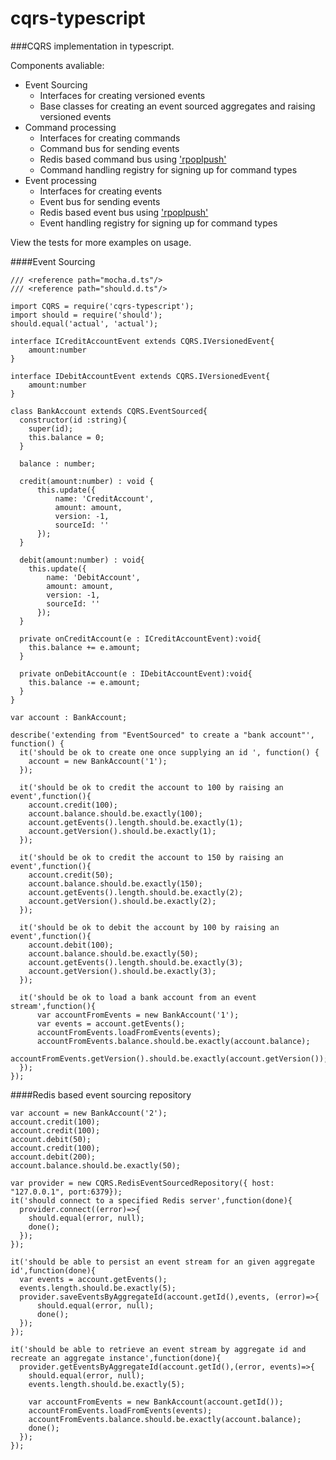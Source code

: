 cqrs-typescript
===============

###CQRS implementation in typescript.



Components avaliable:
- Event Sourcing
  - Interfaces for creating versioned events
  - Base classes for creating an event sourced aggregates and raising versioned events  
- Command processing
  - Interfaces for creating commands
  - Command bus for sending events
  - Redis based command bus using ['rpoplpush'](http://redis.io/commands/rpoplpush)
  - Command handling registry for signing up for command types
- Event processing
  - Interfaces for creating events
  - Event bus for sending events
  - Redis based event bus using ['rpoplpush'](http://redis.io/commands/rpoplpush)
  - Event handling registry for signing up for command types

View the tests for more examples on usage.

####Event Sourcing

```
/// <reference path="mocha.d.ts"/>
/// <reference path="should.d.ts"/>

import CQRS = require('cqrs-typescript');
import should = require('should');
should.equal('actual', 'actual');

interface ICreditAccountEvent extends CQRS.IVersionedEvent{
    amount:number
}

interface IDebitAccountEvent extends CQRS.IVersionedEvent{
    amount:number
}

class BankAccount extends CQRS.EventSourced{
  constructor(id :string){
    super(id);
    this.balance = 0;
  }

  balance : number;

  credit(amount:number) : void {
      this.update({
          name: 'CreditAccount',
          amount: amount,
          version: -1,
          sourceId: ''
      });
  }

  debit(amount:number) : void{
    this.update({
        name: 'DebitAccount',
        amount: amount,
        version: -1,
        sourceId: ''
      });
  }

  private onCreditAccount(e : ICreditAccountEvent):void{
    this.balance += e.amount;
  }

  private onDebitAccount(e : IDebitAccountEvent):void{
    this.balance -= e.amount;
  }
}

var account : BankAccount;

describe('extending from "EventSourced" to create a "bank account"', function() {
  it('should be ok to create one once supplying an id ', function() {
    account = new BankAccount('1');
  });

  it('should be ok to credit the account to 100 by raising an event',function(){
    account.credit(100);
    account.balance.should.be.exactly(100);
    account.getEvents().length.should.be.exactly(1);
    account.getVersion().should.be.exactly(1);
  });

  it('should be ok to credit the account to 150 by raising an event',function(){
    account.credit(50);
    account.balance.should.be.exactly(150);
    account.getEvents().length.should.be.exactly(2);
    account.getVersion().should.be.exactly(2);
  });

  it('should be ok to debit the account by 100 by raising an event',function(){
    account.debit(100);
    account.balance.should.be.exactly(50);
    account.getEvents().length.should.be.exactly(3);
    account.getVersion().should.be.exactly(3);
  });

  it('should be ok to load a bank account from an event stream',function(){
      var accountFromEvents = new BankAccount('1');
      var events = account.getEvents();
      accountFromEvents.loadFromEvents(events);
      accountFromEvents.balance.should.be.exactly(account.balance);
      accountFromEvents.getVersion().should.be.exactly(account.getVersion());
  });
});
```

####Redis based event sourcing repository
```
var account = new BankAccount('2');
account.credit(100);
account.credit(100);
account.debit(50);
account.credit(100);
account.debit(200);
account.balance.should.be.exactly(50);

var provider = new CQRS.RedisEventSourcedRepository({ host: "127.0.0.1", port:6379});
it('should connect to a specified Redis server',function(done){
  provider.connect((error)=>{
    should.equal(error, null);
    done();
  });
});

it('should be able to persist an event stream for an given aggregate id',function(done){
  var events = account.getEvents();
  events.length.should.be.exactly(5);
  provider.saveEventsByAggregateId(account.getId(),events, (error)=>{
      should.equal(error, null);
      done();
  });
});

it('should be able to retrieve an event stream by aggregate id and recreate an aggregate instance',function(done){
  provider.getEventsByAggregateId(account.getId(),(error, events)=>{
    should.equal(error, null);
    events.length.should.be.exactly(5);

    var accountFromEvents = new BankAccount(account.getId());
    accountFromEvents.loadFromEvents(events);
    accountFromEvents.balance.should.be.exactly(account.balance);
    done();
  });
});
```
